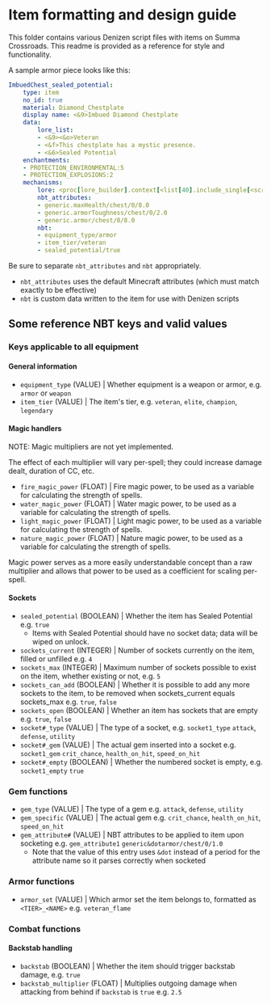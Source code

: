 # Item formatting and design guide

This folder contains various Denizen script files with items on Summa Crossroads. This readme is provided as a reference for style and functionality.

A sample armor piece looks like this:

```yaml
ImbuedChest_sealed_potential:
    type: item
    no_id: true
    material: Diamond_Chestplate
    display name: <&9>Imbued Diamond Chestplate
    data:
        lore_list:
        - <&9><&o>Veteran
        - <&f>This chestplate has a mystic presence.
        - <&6>Sealed Potential
    enchantments:
    - PROTECTION_ENVIRONMENTAL:5
    - PROTECTION_EXPLOSIONS:2
    mechanisms:
        lore: <proc[lore_builder].context[<list[40].include_single[<script.data_key[data.lore_list]>]>]>
        nbt_attributes:
        - generic.maxHealth/chest/0/8.0
        - generic.armorToughness/chest/0/2.0
        - generic.armor/chest/0/8.0
        nbt:
        - equipment_type/armor
        - item_tier/veteran
        - sealed_potential/true
```

Be sure to separate `nbt_attributes` and `nbt` appropriately. 
* `nbt_attributes` uses the default Minecraft attributes (which must match exactly to be effective)
* `nbt` is custom data written to the item for use with Denizen scripts

## Some reference NBT keys and valid values

### Keys applicable to all equipment

#### General information

* `equipment_type` (VALUE) | Whether equipment is a weapon or armor, e.g. `armor` or `weapon`
* `item_tier` (VALUE) | The item's tier, e.g. `veteran`, `elite`, `champion`, `legendary`

#### Magic handlers

NOTE: Magic multipliers are not yet implemented.

The effect of each multiplier will vary per-spell; they could increase damage dealt, duration of CC, etc.

* `fire_magic_power` (FLOAT) | Fire magic power, to be used as a variable for calculating the strength of spells.
* `water_magic_power` (FLOAT) | Water magic power, to be used as a variable for calculating the strength of spells.
* `light_magic_power` (FLOAT) | Light magic power, to be used as a variable for calculating the strength of spells.
* `nature_magic_power` (FLOAT) | Nature magic power, to be used as a variable for calculating the strength of spells.

Magic power serves as a more easily understandable concept than a raw multiplier and allows that power to be used as a coefficient for scaling per-spell.

#### Sockets

* `sealed_potential` (BOOLEAN) | Whether the item has Sealed Potential e.g. `true`
  * Items with Sealed Potential should have no socket data; data will be wiped on unlock.
* `sockets_current` (INTEGER) | Number of sockets currently on the item, filled or unfilled e.g. `4`
* `sockets_max` (INTEGER) | Maximum number of sockets possible to exist on the item, whether existing or not, e.g. `5`
* `sockets_can_add` (BOOLEAN) | Whether it is possible to add any more sockets to the item, to be removed when sockets_current equals sockets_max e.g. `true`, `false`
* `sockets_open` (BOOLEAN) | Whether an item has sockets that are empty e.g. `true`, `false`
* `socket#_type` (VALUE) | The type of a socket, e.g. `socket1_type` `attack`, `defense`, `utility`
* `socket#_gem` (VALUE) | The actual gem inserted into a socket e.g. `socket1_gem` `crit_chance`, `health_on_hit`, `speed_on_hit`
* `socket#_empty` (BOOLEAN) | Whether the numbered socket is empty, e.g. `socket1_empty` `true`

### Gem functions

* `gem_type` (VALUE) | The type of a gem e.g. `attack`, `defense`, `utility`
* `gem_specific` (VALUE) | The actual gem e.g. `crit_chance`, `health_on_hit`, `speed_on_hit`
* `gem_attribute#` (VALUE) | NBT attributes to be applied to item upon socketing e.g. `gem_attribute1` `generic&dotarmor/chest/0/1.0`
  * Note that the value of this entry uses `&dot` instead of a period for the attribute name so it parses correctly when socketed

### Armor functions

* `armor_set` (VALUE) | Which armor set the item belongs to, formatted as `<TIER>_<NAME>` e.g. `veteran_flame`

### Combat functions

#### Backstab handling

* `backstab` (BOOLEAN) | Whether the item should trigger backstab damage, e.g. `true`
* `backstab_multiplier` (FLOAT) | Multiplies outgoing damage when attacking from behind if `backstab` is `true` e.g. `2.5`
